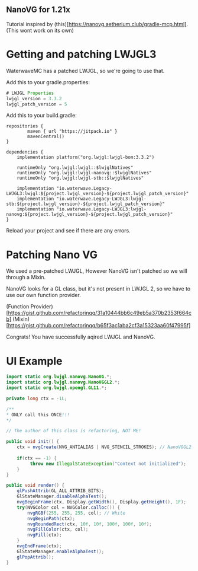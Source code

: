 ## NanoVG for 1.21x

Tutorial inspired by (this)[https://nanovg.aetherium.club/gradle-mcp.html]. (This wont work on its own)

# Getting and patching LWJGL3

WaterwaveMC has a patched LWJGL, so we're going to use that.

Add this to your gradle.properties:
```groovy
# LWJGL Properties
lwjgl_version = 3.3.2
lwjgl_patch_version = 5
```

Add this to your build.gradle:
```
repositories {
        maven { url "https://jitpack.io" }
        mavenCentral()
}

dependencies {
    implementation platform("org.lwjgl:lwjgl-bom:3.3.2")

    runtimeOnly "org.lwjgl:lwjgl::$lwjglNatives"
    runtimeOnly "org.lwjgl:lwjgl-nanovg::$lwjglNatives"
    runtimeOnly "org.lwjgl:lwjgl-stb::$lwjglNatives"

    implementation "io.waterwave.Legacy-LWJGL3:lwjgl:${project.lwjgl_version}-${project.lwjgl_patch_version}"
    implementation "io.waterwave.Legacy-LWJGL3:lwjgl-stb:${project.lwjgl_version}-${project.lwjgl_patch_version}"
    implementation "io.waterwave.Legacy-LWJGL3:lwjgl-nanovg:${project.lwjgl_version}-${project.lwjgl_patch_version}"
}
```
Reload your project and see if there are any errors.
# Patching Nano VG
We used a pre-patched LWJGL, However NanoVG isn't patched so we will through a Mixin.

NanoVG looks for a GL class, but it's not present in LWJGL 2, so we have to use our own function provider.

(Function Provider)[https://gist.github.com/refactorinqq/31a10444bb6c49eb5a370b2353f664cb]
(Mixin)[https://gist.github.com/refactorinqq/b65f3ac1aba2cf3a15323aa60f47995f]

Congrats! You have successfully aqired LWJGL and NanoVG.
# UI Example
```java
import static org.lwjgl.nanovg.NanoVG.*;
import static org.lwjgl.nanovg.NanoVGGL2.*;
import static org.lwjgl.opengl.GL11.*;

private long ctx = -1L;

/**
* ONLY call this ONCE!!!
*/

// The author of this class is refactoring, NOT ME!

public void init() {
    ctx = nvgCreate(NVG_ANTIALIAS | NVG_STENCIL_STROKES); // NanoVGGL2 must be used.
        
    if(ctx == -1) {
         throw new IllegalStateException("Context not initialized");
    }
}

public void render() {
    glPushAttrib(GL_ALL_ATTRIB_BITS);
    GlStateManager.disableAlphaTest();
    nvgBeginFrame(ctx, Display.getWidth(), Display.getHeight(), 1F);
    try(NVGColor col = NVGColor.calloc()) {
        nvgRGBf(255, 255, 255, col); // White
        nvgBeginPath(ctx);
        nvgRoundedRect(ctx, 10f, 10f, 100f, 100f, 10f);
        nvgFillColor(ctx, col);
        nvgFill(ctx);
    }
    nvgEndFrame(ctx);
    GlStateManager.enableAlphaTest();
    glPopAttrib();
}
```
